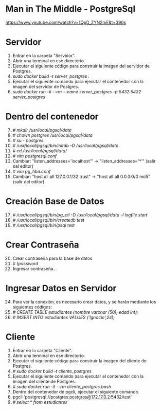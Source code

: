 # Man in The Middle - PostgreSql
https://www.youtube.com/watch?v=1QgD_ZYN2mE&t=390s



# Servidor
1. Entrar en la carpeta "Servidor".
2. Abrir una terminal en ese directorio.
3. Ejecutar el siguiente código para construir la imagen del servidor de Postgres.  
4. *sudo docker build -t server_postgres .*
5. Ejecutar el siguiente comando para ejecutar el contenedor con la imagen del servidor de Postgres.
6. *sudo docker run -it --rm --name server_postgres -p 5432:5432 server_postgres*    

# Dentro del contenedor
7.  *# mkdir /usr/local/pgsql/data*
8.  *# chown postgres /usr/local/pgsql/data*
9.  *# su - postgres*
10. *# /usr/local/pgsql/bin/initdb -D /usr/local/pgsql/data*
11. *# cd /usr/local/pgsql/data/*
12. *# vim postgresql.conf*
13. Cambiar: "listen_addresses='localhost'" -> "listen_addresses='*'" (salir del editor)
14. *# vim pg_hba.conf*
15. Cambiar: "host all  all    127.0.0.1/32  trust" -> "host all  all    0.0.0.0/0  md5" (salir del editor)

# Creación Base de Datos
17. *# /usr/local/pgsql/bin/pg_ctl -D /usr/local/pgsql/data -l logfile start*
18. *# /usr/local/pgsql/bin/createdb test*
19. *# /usr/local/pgsql/bin/psql test*

# Crear Contraseña
20. Crear contraseña para la base de datos
21. *# \password*
22. Ingresar contraseña...

# Ingresar Datos en Servidor
24. Para ver la conexión, es necesario crear datos, y se harán mediante los siguientes códigos:
25. *# CREATE TABLE estudiantes (nombre varchar (50), edad int);*
26. *# INSERT INTO estudiantes VALUES ('Ignacio',24);*




# Cliente
1. Entrar en la carpeta "Cliente".
2. Abrir una terminal en ese directorio.
3. Ejecutar el siguiente código para construir la imagen del cliente de Postgres.
4. *# sudo docker build -t cliente_postgres*
5. Ejecutar el siguiente comando para ejecutar el contenedor con la imagen del cliente de Postgres.
6. *# sudo docker run -it --rm cliente_postgres bash*
7. Dentro del contenedor de pgcli, ejecutar el siguiente comando.
8. pgcli 'postgresql://postgres:postgres@172.17.0.2:5432/test'
9. *# select * from estudiantes*





